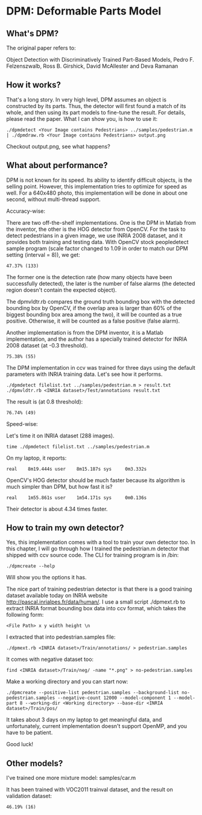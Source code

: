 # DPM: Deformable Parts Model

## What's DPM?

The original paper refers to:

Object Detection with Discriminatively Trained Part-Based Models, Pedro F. Felzenszwalb, Ross B. Girshick, David McAllester and Deva Ramanan

## How it works?

That's a long story. In very high level, DPM assumes an object is constructed by its parts. Thus,
the detector will first found a match of its whole, and then using its part models to fine-tune
the result. For details, please read the paper. What I can show you, is how to use it:

    ./dpmdetect <Your Image contains Pedestrians> ../samples/pedestrian.m | ./dpmdraw.rb <Your Image contains Pedestrians> output.png

Checkout output.png, see what happens?

## What about performance?

DPM is not known for its speed. Its ability to identify difficult objects, is the selling
point. However, this implementation tries to optimize for speed as well. For a 640x480 photo,
this implementation will be done in about one second, without multi-thread support.

Accuracy-wise:

There are two off-the-shelf implementations. One is the DPM in Matlab from the inventor, the
other is the HOG detector from OpenCV. For the task to detect pedestrians in a given image,
we use INRIA 2008 dataset, and it provides both training and testing data. With OpenCV stock
peopledetect sample program (scale factor changed to 1.09 in order to match our DPM setting
(interval = 8)), we get:

    47.37% (133)

The former one is the detection rate (how many objects have been successfully detected), the
later is the number of false alarms (the detected region doesn't contain the expected object).

The dpmvldtr.rb compares the ground truth bounding box with the detected bounding box by OpenCV,
if the overlap area is larger than 60% of the biggest bounding box area among the two), it will
be counted as a true positive. Otherwise, it will be counted as a false positive (false alarm).

Another implementation is from the DPM inventor, it is a Matlab implementation, and the author
has a specially trained detector for INRIA 2008 dataset (at -0.3 threshold).

    75.38% (55)

The DPM implementation in ccv was trained for three days using the default parameters with
INRIA training data. Let's see how it performs.

    ./dpmdetect filelist.txt ../samples/pedestrian.m > result.txt ./dpmvldtr.rb <INRIA dataset>/Test/annotations result.txt

The result is (at 0.8 threshold):

    76.74% (49)

Speed-wise:

Let's time it on INRIA dataset (288 images).

    time ./dpmdetect filelist.txt ../samples/pedestrian.m

On my laptop, it reports:

    real	8m19.444s user	  8m15.187s sys     0m3.332s

OpenCV's HOG detector should be much faster because its algorithm is much simpler than DPM,
but how fast it is?

    real	1m55.861s user	  1m54.171s sys     0m0.136s

Their detector is about 4.34 times faster.

## How to train my own detector?

Yes, this implementation comes with a tool to train your own detector too. In this chapter, I
will go through how I trained the pedestrian.m detector that shipped with ccv source code. The
CLI for training program is in /bin:

    ./dpmcreate --help

Will show you the options it has.

The nice part of training pedestrian detector is that there is a good training dataset available
today on INRIA website <http://pascal.inrialpes.fr/data/human/>. I use a small script ./dpmext.rb
to extract INRIA format bounding box data into ccv format, which takes the following form:

    <File Path> x y width height \n

I extracted that into pedestrian.samples file:

    ./dpmext.rb <INRIA dataset>/Train/annotations/ > pedestrian.samples

It comes with negative dataset too:

    find <INRIA dataset>/Train/neg/ -name "*.png" > no-pedestrian.samples

Make a working directory and you can start now:

    ./dpmcreate --positive-list pedestrian.samples --background-list no-pedestrian.samples --negative-count 12000 --model-component 1 --model-part 8 --working-dir <Working directory> --base-dir <INRIA dataset>/Train/pos/

It takes about 3 days on my laptop to get meaningful data, and unfortunately, current
implementation doesn't support OpenMP, and you have to be patient.

Good luck!

## Other models?

I've trained one more mixture model: samples/car.m

It has been trained with VOC2011 trainval dataset, and the result on validation dataset:

    46.19% (16)
